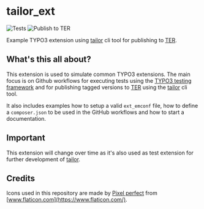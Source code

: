 # tailor_ext

![Tests](https://github.com/o-ba/tailor_ext/workflows/tests/badge.svg)
![Publish to TER](https://github.com/o-ba/tailor_ext/workflows/publish/badge.svg)

Example TYPO3 extension using [tailor](https://github.com/TYPO3/tailor)
cli tool for publishing to [TER](https://extensions.typo3.org/).

## What's this all about?

This extension is used to simulate common TYPO3 extensions. The
main focus is on Github workflows for executing tests using
the [TYPO3 testing framework](https://github.com/TYPO3/testing-framework)
and for publishing tagged versions to [TER](https://extensions.typo3.org/)
using the [tailor](https://github.com/TYPO3/tailor) cli tool.

It also includes examples how to setup a valid `ext_emconf`
file, how to define a `composer.json` to be used in the
GitHub workflows and how to start a documentation.

## Important

This extension will change over time as it's also used
as test extension for further development of
[tailor](https://github.com/TYPO3/tailor).

## Credits

Icons used in this repository are made by
[Pixel perfect](https://www.flaticon.com/authors/pixel-perfect) from
[www.flaticon.com](https://www.flaticon.com/).

